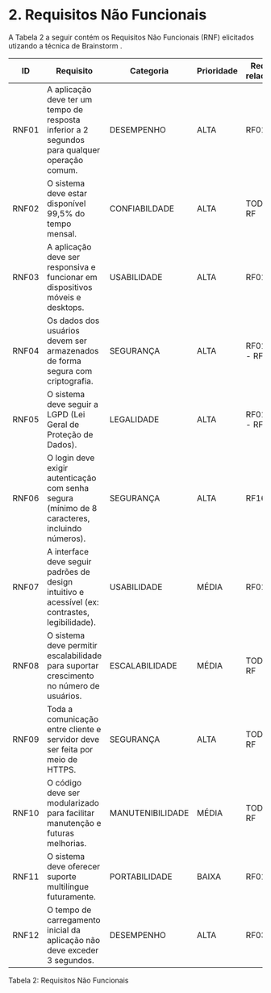 # 2. Requisitos Não Funcionais
A Tabela 2 a seguir contém os Requisitos Não Funcionais (RNF) elicitados utizando a técnica de Brainstorm .

| ID | Requisito | Categoria | Prioridade | Requisitos relacionados |
| --- | --- | --- | --- | --- |
| RNF01 | A aplicação deve ter um tempo de resposta inferior a 2 segundos para qualquer operação comum. | DESEMPENHO | ALTA | RF01 a RF10 |
| RNF02 | O sistema deve estar disponível 99,5% do tempo mensal. | CONFIABILDADE | ALTA | TODOS OS RF |
| RNF03 | A aplicação deve ser responsiva e funcionar em dispositivos móveis e desktops. | USABILIDADE | ALTA | RF01 a RF16 |
| RNF04 | Os dados dos usuários devem ser armazenados de forma segura com criptografia. | SEGURANÇA | ALTA | RF01 - RF14 - RF16 |
| RNF05 | O sistema deve seguir a LGPD (Lei Geral de Proteção de Dados). | LEGALIDADE | ALTA | RF01 - RF14 - RF16 |
| RNF06 | O login deve exigir autenticação com senha segura (mínimo de 8 caracteres, incluindo números). | SEGURANÇA | ALTA | RF16 |
| RNF07 | A interface deve seguir padrões de design intuitivo e acessível (ex: contrastes, legibilidade). | USABILIDADE | MÉDIA | RF01 a RF16 |
| RNF08 | O sistema deve permitir escalabilidade para suportar crescimento no número de usuários. | ESCALABILIDADE | MÉDIA | TODOS OS RF |
| RNF09 | Toda a comunicação entre cliente e servidor deve ser feita por meio de HTTPS. | SEGURANÇA | ALTA | TODOS OS RF |
| RNF10 | O código deve ser modularizado para facilitar manutenção e futuras melhorias. | MANUTENIBILIDADE | MÉDIA | TODOS OS RF |
| RNF11 | O sistema deve oferecer suporte multilíngue futuramente. | PORTABILIDADE | BAIXA | RF01  a RF15 |
| RNF12 | O tempo de carregamento inicial da aplicação não deve exceder 3 segundos. | DESEMPENHO | ALTA | RF03 - RF16 |

Tabela 2: Requisitos Não Funcionais
